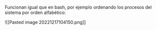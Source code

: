 Funcionan igual que en bash, por ejemplo ordenando los procesos del sistema por orden alfabético:

![[Pasted image 20221217104150.png]]

